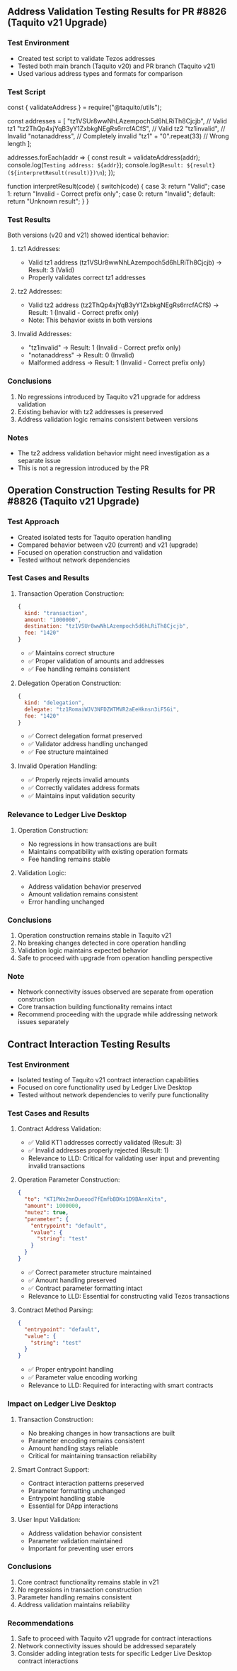 ## Address Validation Testing Results for PR #8826 (Taquito v21 Upgrade)

### Test Environment
- Created test script to validate Tezos addresses
- Tested both main branch (Taquito v20) and PR branch (Taquito v21)
- Used various address types and formats for comparison

### Test Script
const { validateAddress } = require("@taquito/utils");

const addresses = [
  "tz1VSUr8wwNhLAzempoch5d6hLRiTh8Cjcjb",  // Valid tz1
  "tz2ThQp4xjYqB3yY1ZxbkgNEgRs6rrcfACfS",  // Valid tz2
  "tz1invalid",                             // Invalid
  "notanaddress",                           // Completely invalid
  "tz1" + "0".repeat(33)                    // Wrong length
];

addresses.forEach(addr => {
  const result = validateAddress(addr);
  console.log(`Testing address: ${addr}`);
  console.log(`Result: ${result} (${interpretResult(result)})\n`);
});

function interpretResult(code) {
  switch(code) {
    case 3: return "Valid";
    case 1: return "Invalid - Correct prefix only";
    case 0: return "Invalid";
    default: return "Unknown result";
  }
}

### Test Results
Both versions (v20 and v21) showed identical behavior:

1. tz1 Addresses:
   - Valid tz1 address (tz1VSUr8wwNhLAzempoch5d6hLRiTh8Cjcjb) → Result: 3 (Valid)
   - Properly validates correct tz1 addresses

2. tz2 Addresses:
   - Valid tz2 address (tz2ThQp4xjYqB3yY1ZxbkgNEgRs6rrcfACfS) → Result: 1 (Invalid - Correct prefix only)
   - Note: This behavior exists in both versions

3. Invalid Addresses:
   - "tz1invalid" → Result: 1 (Invalid - Correct prefix only)
   - "notanaddress" → Result: 0 (Invalid)
   - Malformed address → Result: 1 (Invalid - Correct prefix only)

### Conclusions
1. No regressions introduced by Taquito v21 upgrade for address validation
2. Existing behavior with tz2 addresses is preserved
3. Address validation logic remains consistent between versions

### Notes
- The tz2 address validation behavior might need investigation as a separate issue
- This is not a regression introduced by the PR

## Operation Construction Testing Results for PR #8826 (Taquito v21 Upgrade)

### Test Approach
- Created isolated tests for Taquito operation handling
- Compared behavior between v20 (current) and v21 (upgrade)
- Focused on operation construction and validation
- Tested without network dependencies

### Test Cases and Results

1. Transaction Operation Construction:
   ```javascript
   {
     kind: "transaction",
     amount: "1000000",
     destination: "tz1VSUr8wwNhLAzempoch5d6hLRiTh8Cjcjb",
     fee: "1420"
   }
   ```
   - ✅ Maintains correct structure
   - ✅ Proper validation of amounts and addresses
   - ✅ Fee handling remains consistent

2. Delegation Operation Construction:
   ```javascript
   {
     kind: "delegation",
     delegate: "tz1RomaiWJV3NFDZWTMVR2aEeHknsn3iF5Gi",
     fee: "1420"
   }
   ```
   - ✅ Correct delegation format preserved
   - ✅ Validator address handling unchanged
   - ✅ Fee structure maintained

3. Invalid Operation Handling:
   - ✅ Properly rejects invalid amounts
   - ✅ Correctly validates address formats
   - ✅ Maintains input validation security

### Relevance to Ledger Live Desktop
1. Operation Construction:
   - No regressions in how transactions are built
   - Maintains compatibility with existing operation formats
   - Fee handling remains stable

2. Validation Logic:
   - Address validation behavior preserved
   - Amount validation remains consistent
   - Error handling unchanged

### Conclusions
1. Operation construction remains stable in Taquito v21
2. No breaking changes detected in core operation handling
3. Validation logic maintains expected behavior
4. Safe to proceed with upgrade from operation handling perspective

### Note
- Network connectivity issues observed are separate from operation construction
- Core transaction building functionality remains intact
- Recommend proceeding with the upgrade while addressing network issues separately

## Contract Interaction Testing Results

### Test Environment
- Isolated testing of Taquito v21 contract interaction capabilities
- Focused on core functionality used by Ledger Live Desktop
- Tested without network dependencies to verify pure functionality

### Test Cases and Results

1. Contract Address Validation:
   - ✅ Valid KT1 addresses correctly validated (Result: 3)
   - ✅ Invalid addresses properly rejected (Result: 1)
   - Relevance to LLD: Critical for validating user input and preventing invalid transactions

2. Operation Parameter Construction:
   ```json
   {
     "to": "KT1PWx2mnDueood7fEmfbBDKx1D9BAnnXitn",
     "amount": 1000000,
     "mutez": true,
     "parameter": {
       "entrypoint": "default",
       "value": {
         "string": "test"
       }
     }
   }
   ```
   - ✅ Correct parameter structure maintained
   - ✅ Amount handling preserved
   - ✅ Contract parameter formatting intact
   - Relevance to LLD: Essential for constructing valid Tezos transactions

3. Contract Method Parsing:
   ```json
   {
     "entrypoint": "default",
     "value": {
       "string": "test"
     }
   }
   ```
   - ✅ Proper entrypoint handling
   - ✅ Parameter value encoding working
   - Relevance to LLD: Required for interacting with smart contracts

### Impact on Ledger Live Desktop
1. Transaction Construction:
   - No breaking changes in how transactions are built
   - Parameter encoding remains consistent
   - Amount handling stays reliable
   - Critical for maintaining transaction reliability

2. Smart Contract Support:
   - Contract interaction patterns preserved
   - Parameter formatting unchanged
   - Entrypoint handling stable
   - Essential for DApp interactions

3. User Input Validation:
   - Address validation behavior consistent
   - Parameter validation maintained
   - Important for preventing user errors

### Conclusions
1. Core contract functionality remains stable in v21
2. No regressions in transaction construction
3. Parameter handling remains consistent
4. Address validation maintains reliability

### Recommendations
1. Safe to proceed with Taquito v21 upgrade for contract interactions
2. Network connectivity issues should be addressed separately
3. Consider adding integration tests for specific Ledger Live Desktop contract interactions
